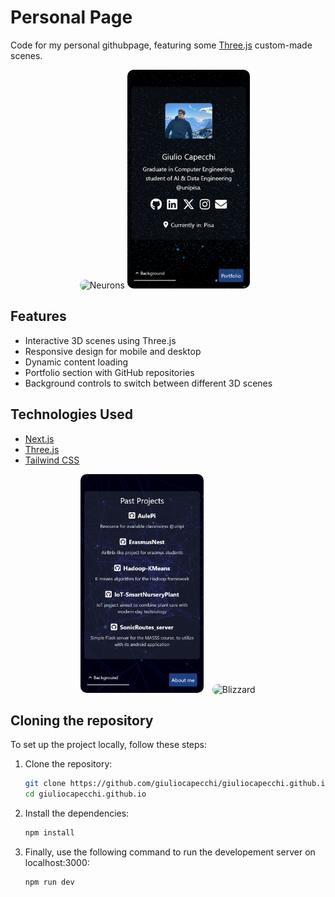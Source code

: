# Personal Page

Code for my personal githubpage, featuring some [Three.js](https://threejs.org/ "Three.js") custom-made scenes.

<p align="center">
    <img src="readme_assets/neurons.gif" alt="Neurons" height="350" style="border-radius: 10px;">
    <img src="readme_assets/aboutme.png" alt="aboutme" height="350" style="border-radius: 10px; margin-right: 10px;">  
</p>

## Features

- Interactive 3D scenes using Three.js
- Responsive design for mobile and desktop
- Dynamic content loading
- Portfolio section with GitHub repositories
- Background controls to switch between different 3D scenes

## Technologies Used

- [Next.js](https://nextjs.org/)
- [Three.js](https://threejs.org/)
- [Tailwind CSS](https://tailwindcss.com/)

<p align="center">
    <img src="readme_assets/portfolio.png" alt="portfolio" height="350" style="border-radius: 10px; margin-right: 10px;">
    <img src="readme_assets/blizzard.gif" alt="Blizzard" height="350" style="border-radius: 10px;">
</p>


</div>


## Cloning the repository

To set up the project locally, follow these steps:

1. Clone the repository:
    ```sh
    git clone https://github.com/giuliocapecchi/giuliocapecchi.github.io
    cd giuliocapecchi.github.io
    ```

2. Install the dependencies:
    ```sh
    npm install
    ```

3. Finally, use the following command to run the developement server on localhost:3000: 
    ```sh
    npm run dev
    ```
